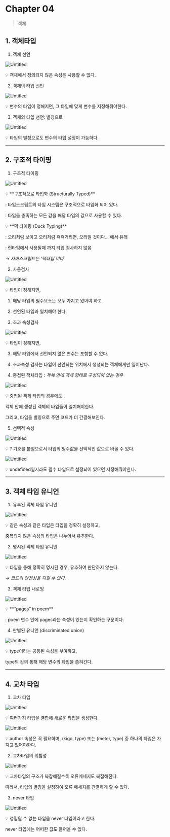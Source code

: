 # Chapter 04

> 객체
> 

## 1. 객체타입

1) 객체 선언

![Untitled](Chapter%2004%20b8b385ed95164c2eb3fd926a7f3bf0d3/Untitled.png)

<aside>
💡 객체에서 정의되지 않은 속성은 사용할 수 없다.

</aside>

2) 객체의 타입 선언

![Untitled](Chapter%2004%20b8b385ed95164c2eb3fd926a7f3bf0d3/Untitled%201.png)

<aside>
💡 변수의 타입이 정해지면, 그 타입에 맞게 변수를 지정해줘야한다.

</aside>

3) 객체의 타입 선언: 별칭으로

![Untitled](Chapter%2004%20b8b385ed95164c2eb3fd926a7f3bf0d3/Untitled%202.png)

<aside>
💡 타입의 별칭으로도 변수의 타입 설정이 가능하다.

</aside>

---

## 2. 구조적 타이핑

1) 구조적 타이핑

![Untitled](Chapter%2004%20b8b385ed95164c2eb3fd926a7f3bf0d3/Untitled%203.png)

<aside>
💡 **구조적으로 타입화 (Structurally Typed)**

: 타입스크립트의 타입 시스템은 구조적으로 타입화 되어 있다.

: 타입을 충족하는 모든 값을 해당 타입의 값으로 사용할 수 있다.

</aside>

<aside>
💡 **덕 타이핑 (Duck Typing)**

: 오리처럼 보이고 오리처럼 꽥꽥거리면, 오리일 것이다… 에서 유래

: 런타임에서 사용될때 까지 타입 검사하지 않음

→ *자바스크립트는 ‘덕타입’이다.*

</aside>

2) 사용검사

![Untitled](Chapter%2004%20b8b385ed95164c2eb3fd926a7f3bf0d3/Untitled%204.png)

<aside>
💡 타입이 정해지면,

1. 해당 타입의 필수요소는 모두 가지고 있어야 하고

2. 선언된 타입과 일치해야 한다.

</aside>

3) 초과 속성검사

![Untitled](Chapter%2004%20b8b385ed95164c2eb3fd926a7f3bf0d3/Untitled%205.png)

<aside>
💡 타입이 정해지면,

3. 해당 타입에서 선언되지 않은 변수는 포함할 수 없다.

4. 초과속성 검사는 타입이 선언되는 위치에서 생성되는 객체에게만 일어난다.

</aside>

4) 중첩된 객체타입 : *객체 안에 객체 형태로 구성되어 있는 경우*

![Untitled](Chapter%2004%20b8b385ed95164c2eb3fd926a7f3bf0d3/Untitled%206.png)

<aside>
💡 중첩된 객체 타입의 경우에도 ,

객체 안에 생성된 객체의 타입들이 일치해야한다.

그리고, 타입을 별칭으로 주면 코드가 더 간결해보인다.

</aside>

5) 선택적 속성

![Untitled](Chapter%2004%20b8b385ed95164c2eb3fd926a7f3bf0d3/Untitled%207.png)

<aside>
💡 ? 기호를 붙임으로서 타입의 필수값을 선택적인 값으로 바꿀 수 있다.

</aside>

![Untitled](Chapter%2004%20b8b385ed95164c2eb3fd926a7f3bf0d3/Untitled%208.png)

<aside>
💡 undefined일지라도 필수 타입으로 설정되어 있으면 지정해줘야한다.

</aside>

---

## 3. 객체 타입 유니언

1) 유추된 객체 타입 유니언

![Untitled](Chapter%2004%20b8b385ed95164c2eb3fd926a7f3bf0d3/Untitled%209.png)

<aside>
💡 같은 속성과 같은 타입은 타입을 정확히 설정하고,

중복되지 않은 속성의 타입은 나누어서 유추한다.

</aside>

2) 명시된 객체 타입 유니언

![Untitled](Chapter%2004%20b8b385ed95164c2eb3fd926a7f3bf0d3/Untitled%2010.png)

<aside>
💡 타입을 통해 정확히 명시된 경우, 유추하여 판단하지 않는다.

→ *코드의 안전성을 지킬 수 있다.*

</aside>

3) 객체 타입 내로잉

![Untitled](Chapter%2004%20b8b385ed95164c2eb3fd926a7f3bf0d3/Untitled%2011.png)

<aside>
💡 **“pages” in poem**

: poem 변수 안에 pages라는 속성이 있는지 확인하는 구문이다.

</aside>

4) 판별된 유니언 (discriminated union)

![Untitled](Chapter%2004%20b8b385ed95164c2eb3fd926a7f3bf0d3/Untitled%2012.png)

<aside>
💡 type이라는 공통된 속성을 부여하고,

type의 갑의 통해 해당 변수의 타입을 좁혀간다.

</aside>

---

## 4. 교차 타입

1) 교차 타입

![Untitled](Chapter%2004%20b8b385ed95164c2eb3fd926a7f3bf0d3/Untitled%2013.png)

<aside>
💡 여러가지 타입을 결합해 새로운 타입을 생성한다.

</aside>

![Untitled](Chapter%2004%20b8b385ed95164c2eb3fd926a7f3bf0d3/Untitled%2014.png)

<aside>
💡 author 속성은 꼭 필요하며, (kigo, type) 또는 (meter, type) 중 하나의 타입은 가지고 있어야한다.

</aside>

2) 교차타입의 위험성

![Untitled](Chapter%2004%20b8b385ed95164c2eb3fd926a7f3bf0d3/Untitled%2015.png)

<aside>
💡 교차타입의 구조가 복잡해질수록 오류메세지도 복잡해진다.

따라서, 타입의 별칭을 설정하여 오류 메세지를 간결하게 할 수 있다.

</aside>

3) never 타입

![Untitled](Chapter%2004%20b8b385ed95164c2eb3fd926a7f3bf0d3/Untitled%2016.png)

<aside>
💡 성립될 수 없는 타입을 never 타입이라고 한다.

never 타입에는 어떠한 값도 들어올 수 없다.

</aside>